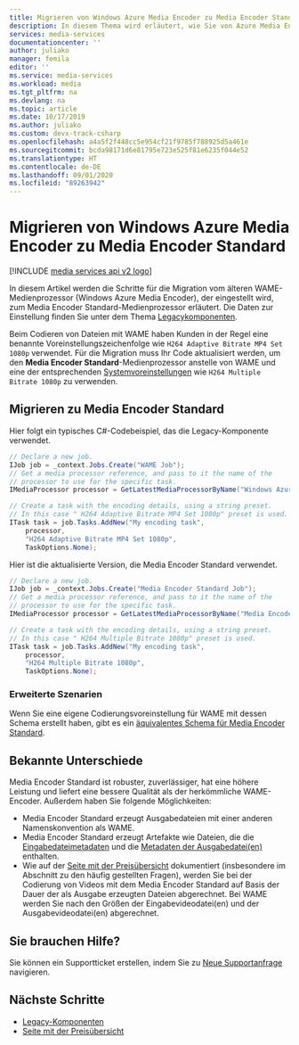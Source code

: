 ```yaml
---
title: Migrieren von Windows Azure Media Encoder zu Media Encoder Standard | Microsoft-Dokumentation
description: In diesem Thema wird erläutert, wie Sie von Azure Media Encoder zum Media Encoder Standard-Medienprozessor migrieren.
services: media-services
documentationcenter: ''
author: juliako
manager: femila
editor: ''
ms.service: media-services
ms.workload: media
ms.tgt_pltfrm: na
ms.devlang: na
ms.topic: article
ms.date: 10/17/2019
ms.author: juliako
ms.custom: devx-track-csharp
ms.openlocfilehash: a4a5f2f448cc5e954cf21f9785f788925d5a461e
ms.sourcegitcommit: bcda98171d6e81795e723e525f81e6235f044e52
ms.translationtype: HT
ms.contentlocale: de-DE
ms.lasthandoff: 09/01/2020
ms.locfileid: "89263942"
---
```

# <a name="migrate-from-windows-azure-media-encoder-to-media-encoder-standard"></a>Migrieren von Windows Azure Media Encoder zu Media Encoder Standard

[!INCLUDE [media services api v2 logo](./includes/v2-hr.md)]

In diesem Artikel werden die Schritte für die Migration vom älteren WAME-Medienprozessor (Windows Azure Media Encoder), der eingestellt wird, zum Media Encoder Standard-Medienprozessor erläutert. Die Daten zur Einstellung finden Sie unter dem Thema [Legacykomponenten](legacy-components.md).

Beim Codieren von Dateien mit WAME haben Kunden in der Regel eine benannte Voreinstellungszeichenfolge wie `H264 Adaptive Bitrate MP4 Set 1080p` verwendet. Für die Migration muss Ihr Code aktualisiert werden, um den **Media Encoder Standard**-Medienprozessor anstelle von WAME und eine der entsprechenden [Systemvoreinstellungen](media-services-mes-presets-overview.md) wie `H264 Multiple Bitrate 1080p` zu verwenden. 

## <a name="migrating-to-media-encoder-standard"></a>Migrieren zu Media Encoder Standard

Hier folgt ein typisches C#-Codebeispiel, das die Legacy-Komponente verwendet. 

```csharp
// Declare a new job. 
IJob job = _context.Jobs.Create("WAME Job"); 
// Get a media processor reference, and pass to it the name of the  
// processor to use for the specific task. 
IMediaProcessor processor = GetLatestMediaProcessorByName("Windows Azure Media Encoder"); 

// Create a task with the encoding details, using a string preset. 
// In this case " H264 Adaptive Bitrate MP4 Set 1080p" preset is used. 
ITask task = job.Tasks.AddNew("My encoding task", 
    processor, 
    "H264 Adaptive Bitrate MP4 Set 1080p", 
    TaskOptions.None); 
```

Hier ist die aktualisierte Version, die Media Encoder Standard verwendet.

```csharp
// Declare a new job. 
IJob job = _context.Jobs.Create("Media Encoder Standard Job"); 
// Get a media processor reference, and pass to it the name of the  
// processor to use for the specific task. 
IMediaProcessor processor = GetLatestMediaProcessorByName("Media Encoder Standard"); 

// Create a task with the encoding details, using a string preset. 
// In this case " H264 Multiple Bitrate 1080p" preset is used. 
ITask task = job.Tasks.AddNew("My encoding task", 
    processor, 
    "H264 Multiple Bitrate 1080p", 
    TaskOptions.None); 
```

### <a name="advanced-scenarios"></a>Erweiterte Szenarien 

Wenn Sie eine eigene Codierungsvoreinstellung für WAME mit dessen Schema erstellt haben, gibt es ein [äquivalentes Schema für Media Encoder Standard](media-services-mes-schema.md).

## <a name="known-differences"></a>Bekannte Unterschiede 

Media Encoder Standard ist robuster, zuverlässiger, hat eine höhere Leistung und liefert eine bessere Qualität als der herkömmliche WAME-Encoder. Außerdem haben Sie folgende Möglichkeiten: 

* Media Encoder Standard erzeugt Ausgabedateien mit einer anderen Namenskonvention als WAME.
* Media Encoder Standard erzeugt Artefakte wie Dateien, die die [Eingabedateimetadaten](media-services-input-metadata-schema.md) und die [Metadaten der Ausgabedatei(en)](media-services-output-metadata-schema.md) enthalten.
* Wie auf der [Seite mit der Preisübersicht](https://azure.microsoft.com/pricing/details/media-services/#encoding) dokumentiert (insbesondere im Abschnitt zu den häufig gestellten Fragen), werden Sie bei der Codierung von Videos mit dem Media Encoder Standard auf Basis der Dauer der als Ausgabe erzeugten Dateien abgerechnet. Bei WAME werden Sie nach den Größen der Eingabevideodatei(en) und der Ausgabevideodatei(en) abgerechnet.

## <a name="need-help"></a>Sie brauchen Hilfe?

Sie können ein Supportticket erstellen, indem Sie zu [Neue Supportanfrage ](https://portal.azure.com/#blade/Microsoft_Azure_Support/HelpAndSupportBlade/newsupportrequest) navigieren.

## <a name="next-steps"></a>Nächste Schritte

* [Legacy-Komponenten](legacy-components.md)
* [Seite mit der Preisübersicht](https://azure.microsoft.com/pricing/details/media-services/#encoding)
